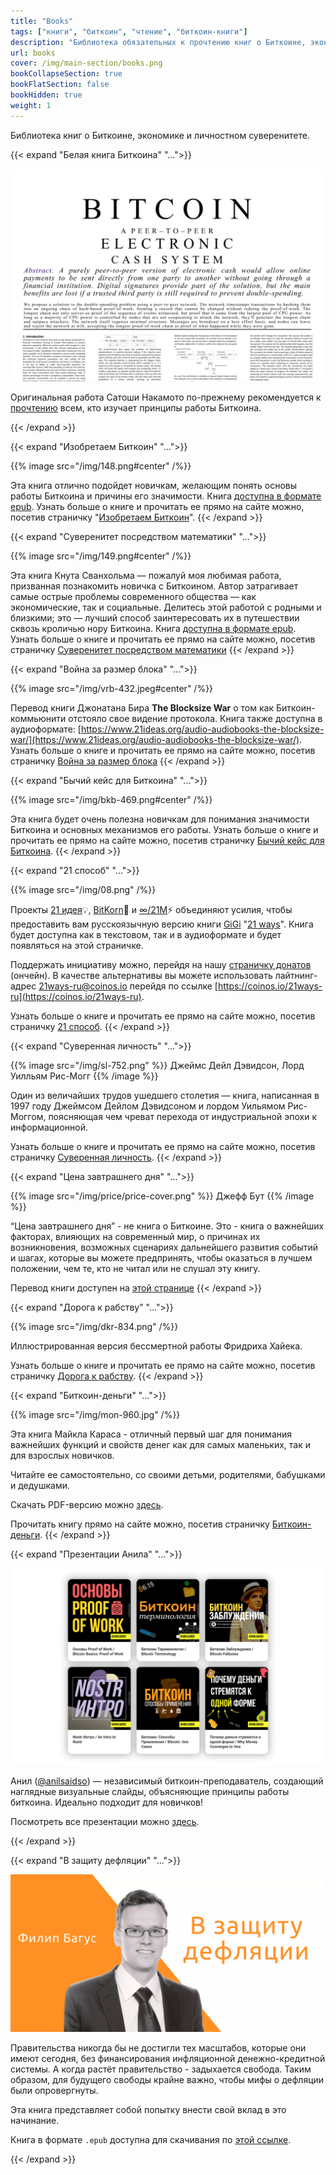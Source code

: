 ```yaml
---
title: "Books"
tags: ["книги", "биткоин", "чтение", "биткоин-книги"]
description: "Библиотека обязательных к прочтению книг о Биткоине, экономике и суверенитете."
url: books
cover: /img/main-section/books.png
bookCollapseSection: true
bookFlatSection: false
bookHidden: true
weight: 1
---
```


Библиотека книг о Биткоине, экономике и личностном суверенитете.

{{< expand "Белая книга Биткоина" "...">}}

![cover](/img/wp-01.png)

Оригинальная работа Сатоши Накамото по-прежнему рекомендуется к [прочтению](/whitepaper/) всем, кто изучает принципы работы Биткоина.

{{< /expand >}}

{{< expand "Изобретаем Биткоин" "...">}}

{{% image src="/img/148.png#center" /%}}

Эта книга отлично подойдет новичкам, желающим понять основы работы Биткоина и причины его значимости. Книга [доступна в формате epub](/epubs/inventing-bitcoin.epub). Узнать больше о книге и прочитать ее прямо на сайте можно, посетив страничку "[Изобретаем Биткоин](/izobretaem-bitkoin/)".
{{< /expand >}}

{{< expand "Cуверенитет посредством математики" "...">}}

{{% image src="/img/149.png#center" /%}}

Эта книга Кнута Сванхольма — пожалуй моя любимая работа, призванная познакомить новичка с Биткоином. Автор затрагивает самые острые проблемы современного общества — как экономические, так и социальные. Делитесь этой работой с родными и близкими; это — лучший способ заинтересовать их в путешествии сквозь кроличью нору Биткоина. Книга [доступна в формате epub](/epubs/stm.epub). Узнать больше о книге и прочитать ее прямо на сайте можно, посетив страничку [Cуверенитет посредством математики](/suverenitet-posredstvom-matematiki/)
{{< /expand >}}

{{< expand "Война за размер блока" "...">}}

{{% image src="/img/vrb-432.jpeg#center" /%}}

Перевод книги Джонатана Бира **The Blocksize War** о том как Биткоин-коммьюнити отстояло свое видение протокола. Книга также доступна в аудиоформате: [https://www.21ideas.org/audio-audiobooks-the-blocksize-war/](https://www.21ideas.org/audio-audiobooks-the-blocksize-war/). Узнать больше о книге и прочитать ее прямо на сайте можно, посетив страничку [Война за размер блока](/vojna-za-razmer-bloka)
{{< /expand >}}

{{< expand "Бычий кейс для Биткоина" "...">}}

{{% image src="/img/bkb-469.png#center" /%}}

Эта книга будет очень полезна новичкам для понимания значимости Биткоина и основных механизмов его работы. Узнать больше о книге и прочитать ее прямо на сайте можно, посетив страничку [Бычий кейс для Биткоина](/bychij-kejs-dlya-bitcoin).
{{< /expand >}}

{{< expand "21 способ" "...">}}

{{% image src="/img/08.png" /%}}

Проекты [21 идея](https://21ideas.org/)💡, [BitKorn](https://www.youtube.com/c/BitKornRUS)🌽 и [∞/21М](https://t.me/gametheoryhub)⚡️ объединяют усилия, чтобы предоставить вам русскоязычную версию книги [GiGi](https://dergigi.com/) "[21 ways](https://21-ways.com/)". Книга будет доступна как в текстовом, так и в аудиоформате и будет появляться на этой страничке.

Поддержать инициативу можно, перейдя на нашу [страничку донатов](https://tallycoin.app/@21ideas/21-zho0IO4x/) (ончейн). В качестве альтернативы вы можете использовать лайтнинг-адрес 21ways-ru@coinos.io перейдя по ссылке [https://coinos.io/21ways-ru](https://coinos.io/21ways-ru).

Узнать больше о книге и прочитать ее прямо на сайте можно, посетив страничку [21 способ](/21-sposob/).
{{< /expand >}}

{{< expand "Суверенная личность" "...">}}

{{% image src="/img/sl-752.png" %}}
Джеймс Дейл Дэвидсон, Лорд Уилльям Рис-Могг
{{% /image %}}

Один из величайших трудов ушедшего столетия — книга, написанная в 1997 году  Джеймсом Дейлом Дэвидсоном и лордом Уильямом Рис-Моггом, поясняющая чем чреват перехода от индустриальной эпохи к информационной.

Узнать больше о книге и прочитать ее прямо на сайте можно, посетив страничку [Суверенная личность](/suverennaya-lichnost).
{{< /expand >}}

{{< expand "Цена завтрашнего дня" "...">}}

{{% image src="/img/price/price-cover.png" %}}
Джефф Бут
{{% /image %}}

“Цена завтрашнего дня” - не книга о Биткоине. Это - книга о важнейших факторах, влияющих на современный мир, о причинах их возникновения, возможных сценариях дальнейшего развития событий и шагах, которые вы можете предпринять, чтобы оказаться в лучшем положении, чем те, кто не читал или не слушал эту книгу.

Перевод книги доступен на [этой странице](/cena)
{{< /expand >}}

{{< expand "Дорога к рабству" "...">}}

{{% image src="/img/dkr-834.png" /%}}

Иллюстрированная версия бессмертной работы Фридриха Хайека.

Узнать больше о книге и прочитать ее прямо на сайте можно, посетив страничку [Дорога к рабству](/doroga-k-rabstvu).
{{< /expand >}}

{{< expand "Биткоин-деньги" "...">}}

{{% image src="/img/mon-960.jpg" /%}}

Эта книга Майкла Караса - отличный первый шаг для понимания важнейших функций и свойств денег как для самых маленьких, так и для взрослых новичков.

Читайте ее самостоятельно, со своими детьми, родителями, бабушками и дедушками.

Скачать PDF-версию можно [здесь](/epubs/bitcoin-money.pdf).

Прочитать книгу прямо на сайте можно, посетив страничку [Биткоин-деньги](/bitcoin-money).
{{< /expand >}}

{{< expand "Презентации Анила" "...">}}

![cover](/img/anil-slides/anil_slides.png)

Анил ([@anilsaidso](https://twitter.com/anilsaidso)) — независимый биткоин-преподаватель, создающий наглядные визуальные слайды, объясняющие принципы работы биткоина. Идеально подходит для новичков!

Посмотреть все презентации можно [здесь](/anil-slides).

{{< /expand >}}

{{< expand "В защиту дефляции" "...">}}

![cover](/img/books/bagus.png)

Правительства никогда бы не достигли тех масштабов, которые они имеют сегодня, без финансирования инфляционной денежно-кредитной системы. А когда растёт правительство - задыхается свобода. Таким образом, для будущего свободы крайне важно, чтобы мифы о дефляции были опровергнуты. 

Эта книга представляет собой попытку внести свой вклад в это начинание.

Книга в формате `.epub` доступна для скачивания по [этой ссылке](/epubs/in-defence-of-deflation.epub).

{{< /expand >}}